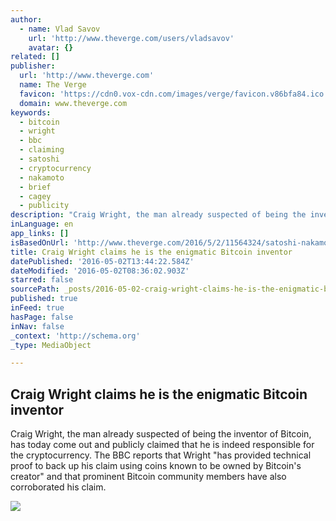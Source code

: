 ```yaml
---
author:
  - name: Vlad Savov
    url: 'http://www.theverge.com/users/vladsavov'
    avatar: {}
related: []
publisher:
  url: 'http://www.theverge.com'
  name: The Verge
  favicon: 'https://cdn0.vox-cdn.com/images/verge/favicon.v86bfa84.ico'
  domain: www.theverge.com
keywords:
  - bitcoin
  - wright
  - bbc
  - claiming
  - satoshi
  - cryptocurrency
  - nakamoto
  - brief
  - cagey
  - publicity
description: "Craig Wright, the man already suspected of being the inventor of Bitcoin, has today come out and publicly claimed that he is indeed responsible for the cryptocurrency. The BBC reports that Wright \"has provided technical proof to back up his claim using coins known to be owned by Bitcoin's creator\" and that prominent Bitcoin community members have also corroborated his claim."
inLanguage: en
app_links: []
isBasedOnUrl: 'http://www.theverge.com/2016/5/2/11564324/satoshi-nakamoto-identity-bitcoin-creator-claim'
title: Craig Wright claims he is the enigmatic Bitcoin inventor
datePublished: '2016-05-02T13:44:22.584Z'
dateModified: '2016-05-02T08:36:02.903Z'
starred: false
sourcePath: _posts/2016-05-02-craig-wright-claims-he-is-the-enigmatic-bitcoin-inventor.md
published: true
inFeed: true
hasPage: false
inNav: false
_context: 'http://schema.org'
_type: MediaObject

---
```

<article style=""><h1>Craig Wright claims he is the enigmatic Bitcoin inventor</h1><p>Craig Wright, the man already suspected of being the inventor of Bitcoin, has today come out and publicly claimed that he is indeed responsible for the cryptocurrency. The BBC reports that Wright "has provided technical proof to back up his claim using coins known to be owned by Bitcoin's creator" and that prominent Bitcoin community members have also corroborated his claim.</p><img src="https://cdn3.vox-cdn.com/thumbor/moALuRFWdQ2K_ioIl_H25jH_Aps=/0x20:1019x593/1600x900/cdn0.vox-cdn.com/uploads/chorus_image/image/49465173/bitcoins_1020.0.0.jpg" /></article>